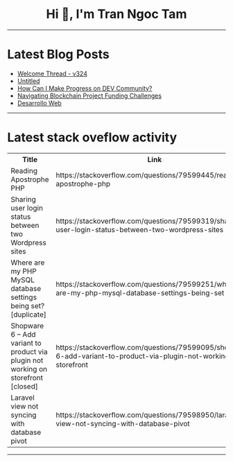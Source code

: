 <h1 align="center">Hi 👋, I'm Tran Ngoc Tam</h1>

---

# Latest Blog Posts 
<!-- BLOG-POST-LIST:START -->
- [Welcome Thread - v324](https://dev.to/devteam/welcome-thread-v324-1fgg)
- [Untitled](https://dev.to/michael_02910bc84e622d090/untitled-aen)
- [How Can I Make Progress on DEV Community?](https://dev.to/nicole_smith/how-can-i-make-progress-on-dev-community-1n8h)
- [Navigating Blockchain Project Funding Challenges](https://dev.to/ashucommits/navigating-blockchain-project-funding-challenges-390k)
- [Desarrollo Web](https://dev.to/librada_altagraciaarias_/desarrollo-web-4451)
<!-- BLOG-POST-LIST:END -->

---

# Latest stack oveflow activity
<table>
  <tr><th>Title</th><th>Link</th></tr>
  <!-- STACKOVERFLOW:START --><tr><td>Reading Apostrophe PHP</td><td>https://stackoverflow.com/questions/79599445/reading-apostrophe-php</td></tr><tr><td>Sharing user login status between two Wordpress sites</td><td>https://stackoverflow.com/questions/79599319/sharing-user-login-status-between-two-wordpress-sites</td></tr><tr><td>Where are my PHP MySQL database settings being set? [duplicate]</td><td>https://stackoverflow.com/questions/79599251/where-are-my-php-mysql-database-settings-being-set</td></tr><tr><td>Shopware 6 – Add variant to product via plugin not working on storefront [closed]</td><td>https://stackoverflow.com/questions/79599095/shopware-6-add-variant-to-product-via-plugin-not-working-on-storefront</td></tr><tr><td>Laravel view not syncing with database pivot</td><td>https://stackoverflow.com/questions/79598950/laravel-view-not-syncing-with-database-pivot</td></tr><!-- STACKOVERFLOW:END -->
</table>

---


